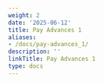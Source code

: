 ```yaml
---
weight: 2
date: '2025-06-12'
title: Pay Advances 1
aliases:
- /docs/pay-advances_1/
description: ''
linkTitle: Pay Advances 1
type: docs
---
```


